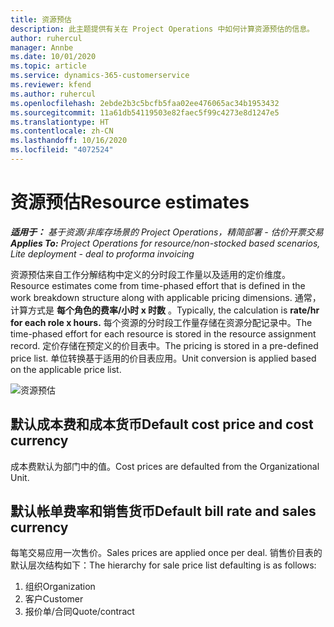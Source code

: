 ```yaml
---
title: 资源预估
description: 此主题提供有关在 Project Operations 中如何计算资源预估的信息。
author: ruhercul
manager: Annbe
ms.date: 10/01/2020
ms.topic: article
ms.service: dynamics-365-customerservice
ms.reviewer: kfend
ms.author: ruhercul
ms.openlocfilehash: 2ebde2b3c5bcfb5faa02ee476065ac34b1953432
ms.sourcegitcommit: 11a61db54119503e82faec5f99c4273e8d1247e5
ms.translationtype: HT
ms.contentlocale: zh-CN
ms.lasthandoff: 10/16/2020
ms.locfileid: "4072524"
---
```

# <a name="resource-estimates"></a><span data-ttu-id="566b3-103">资源预估</span><span class="sxs-lookup"><span data-stu-id="566b3-103">Resource estimates</span></span>

<span data-ttu-id="566b3-104">_**适用于：** 基于资源/非库存场景的 Project Operations，精简部署 - 估价开票交易_</span><span class="sxs-lookup"><span data-stu-id="566b3-104">_**Applies To:** Project Operations for resource/non-stocked based scenarios, Lite deployment - deal to proforma invoicing_</span></span>

<span data-ttu-id="566b3-105">资源预估来自工作分解结构中定义的分时段工作量以及适用的定价维度。</span><span class="sxs-lookup"><span data-stu-id="566b3-105">Resource estimates come from time-phased effort that is defined in the work breakdown structure along with applicable pricing dimensions.</span></span> <span data-ttu-id="566b3-106">通常，计算方式是 **每个角色的费率/小时 x 时数** 。</span><span class="sxs-lookup"><span data-stu-id="566b3-106">Typically, the calculation is **rate/hr for each role x hours.**</span></span> <span data-ttu-id="566b3-107">每个资源的分时段工作量存储在资源分配记录中。</span><span class="sxs-lookup"><span data-stu-id="566b3-107">The time-phased effort for each resource is stored in the resource assignment record.</span></span> <span data-ttu-id="566b3-108">定价存储在预定义的价目表中。</span><span class="sxs-lookup"><span data-stu-id="566b3-108">The pricing is stored in a pre-defined price list.</span></span> <span data-ttu-id="566b3-109">单位转换基于适用的价目表应用。</span><span class="sxs-lookup"><span data-stu-id="566b3-109">Unit conversion is applied based on the applicable price list.</span></span>

![资源预估](./media/navigation12.png)

## <a name="default-cost-price-and-cost-currency"></a><span data-ttu-id="566b3-111">默认成本费和成本货币</span><span class="sxs-lookup"><span data-stu-id="566b3-111">Default cost price and cost currency</span></span>

<span data-ttu-id="566b3-112">成本费默认为部门中的值。</span><span class="sxs-lookup"><span data-stu-id="566b3-112">Cost prices are defaulted from the Organizational Unit.</span></span>

## <a name="default-bill-rate-and-sales-currency"></a><span data-ttu-id="566b3-113">默认帐单费率和销售货币</span><span class="sxs-lookup"><span data-stu-id="566b3-113">Default bill rate and sales currency</span></span>

<span data-ttu-id="566b3-114">每笔交易应用一次售价。</span><span class="sxs-lookup"><span data-stu-id="566b3-114">Sales prices are applied once per deal.</span></span> <span data-ttu-id="566b3-115">销售价目表的默认层次结构如下：</span><span class="sxs-lookup"><span data-stu-id="566b3-115">The hierarchy for sale price list defaulting is as follows:</span></span>

1. <span data-ttu-id="566b3-116">组织</span><span class="sxs-lookup"><span data-stu-id="566b3-116">Organization</span></span>
2. <span data-ttu-id="566b3-117">客户</span><span class="sxs-lookup"><span data-stu-id="566b3-117">Customer</span></span>
3. <span data-ttu-id="566b3-118">报价单/合同</span><span class="sxs-lookup"><span data-stu-id="566b3-118">Quote/contract</span></span>
